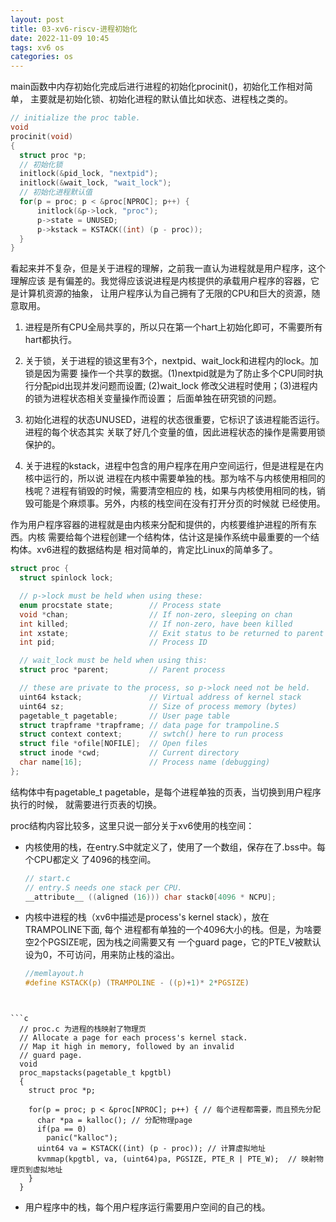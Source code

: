 ```yaml
---
layout: post
title: 03-xv6-riscv-进程初始化
date: 2022-11-09 10:45
tags: xv6 os
categories: os
---
```



main函数中内存初始化完成后进行进程的初始化procinit()，初始化工作相对简单，
主要就是初始化锁、初始化进程的默认值比如状态、进程栈之类的。

```c
// initialize the proc table.
void
procinit(void)
{
  struct proc *p;
  // 初始化锁
  initlock(&pid_lock, "nextpid");
  initlock(&wait_lock, "wait_lock");
  // 初始化进程默认值
  for(p = proc; p < &proc[NPROC]; p++) {
      initlock(&p->lock, "proc");
      p->state = UNUSED;
      p->kstack = KSTACK((int) (p - proc));
  }
}
```

看起来并不复杂，但是关于进程的理解，之前我一直认为进程就是用户程序，这个理解应该
是有偏差的。我觉得应该说进程是内核提供的承载用户程序的容器，它是计算机资源的抽象，
让用户程序认为自己拥有了无限的CPU和巨大的资源，随意取用。

1. 进程是所有CPU全局共享的，所以只在第一个hart上初始化即可，不需要所有hart都执行。

2. 关于锁，关于进程的锁这里有3个，nextpid、wait_lock和进程内的lock。加锁是因为需要
操作一个共享的数据。(1)nextpid就是为了防止多个CPU同时执行分配pid出现并发问题而设置;
(2)wait_lock 修改父进程时使用；(3)进程内的锁为进程状态相关变量操作而设置；
后面单独在研究锁的问题。

3. 初始化进程的状态UNUSED，进程的状态很重要，它标识了该进程能否运行。进程的每个状态其实
关联了好几个变量的值，因此进程状态的操作是需要用锁保护的。

4. 关于进程的kstack，进程中包含的用户程序在用户空间运行，但是进程是在内核中运行的，所以说
进程在内核中需要单独的栈。那为啥不与内核使用相同的栈呢？进程有销毁的时候，需要清空相应的
栈，如果与内核使用相同的栈，销毁可能是个麻烦事。另外，内核的栈空间在没有打开分页的时候就
已经使用。


作为用户程序容器的进程就是由内核来分配和提供的，内核要维护进程的所有东西。内核
需要给每个进程创建一个结构体，估计这是操作系统中最重要的一个结构体。xv6进程的数据结构是
相对简单的，肯定比Linux的简单多了。

```c
struct proc {
  struct spinlock lock;

  // p->lock must be held when using these:
  enum procstate state;        // Process state
  void *chan;                  // If non-zero, sleeping on chan
  int killed;                  // If non-zero, have been killed
  int xstate;                  // Exit status to be returned to parent's wait
  int pid;                     // Process ID

  // wait_lock must be held when using this:
  struct proc *parent;         // Parent process

  // these are private to the process, so p->lock need not be held.
  uint64 kstack;               // Virtual address of kernel stack
  uint64 sz;                   // Size of process memory (bytes)
  pagetable_t pagetable;       // User page table
  struct trapframe *trapframe; // data page for trampoline.S
  struct context context;      // swtch() here to run process
  struct file *ofile[NOFILE];  // Open files
  struct inode *cwd;           // Current directory
  char name[16];               // Process name (debugging)
};
```

结构体中有pagetable_t pagetable，是每个进程单独的页表，当切换到用户程序执行的时候，
就需要进行页表的切换。

proc结构内容比较多，这里只说一部分关于xv6使用的栈空间：

- 内核使用的栈，在entry.S中就定义了，使用了一个数组，保存在了.bss中。每个CPU都定义
了4096的栈空间。
  
  ```c
  // start.c
  // entry.S needs one stack per CPU.
  __attribute__ ((aligned (16))) char stack0[4096 * NCPU];
  ```

- 内核中进程的栈（xv6中描述是process's kernel stack），放在TRAMPOLINE下面, 每个
  进程都有单独的一个4096大小的栈。但是，为啥要空2个PGSIZE呢，因为栈之间需要又有
  一个guard page，它的PTE_V被默认设为0，不可访问，用来防止栈的溢出。

  ```c
  //memlayout.h
  #define KSTACK(p) (TRAMPOLINE - ((p)+1)* 2*PGSIZE)
```


```c
  // proc.c 为进程的栈映射了物理页
  // Allocate a page for each process's kernel stack.
  // Map it high in memory, followed by an invalid
  // guard page.
  void
  proc_mapstacks(pagetable_t kpgtbl)
  {
    struct proc *p;
    
    for(p = proc; p < &proc[NPROC]; p++) { // 每个进程都需要，而且预先分配
      char *pa = kalloc(); // 分配物理page
      if(pa == 0)
        panic("kalloc");
      uint64 va = KSTACK((int) (p - proc)); // 计算虚拟地址
      kvmmap(kpgtbl, va, (uint64)pa, PGSIZE, PTE_R | PTE_W);  // 映射物理页到虚拟地址
    }
  }
  ```

- 用户程序中的栈，每个用户程序运行需要用户空间的自己的栈。


